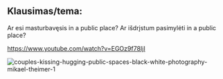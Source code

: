 ## Klausimas/tema:
Ar esi masturbavęsis in a public place? Ar išdrįstum pasimylėti in a public place?

https://www.youtube.com/watch?v=EGOz9f78IjI

![couples-kissing-hugging-public-spaces-black-white-photography-mikael-theimer-1](https://user-images.githubusercontent.com/75223984/102547413-dfa60f80-40c1-11eb-87d6-fe41a561b9da.jpg)
